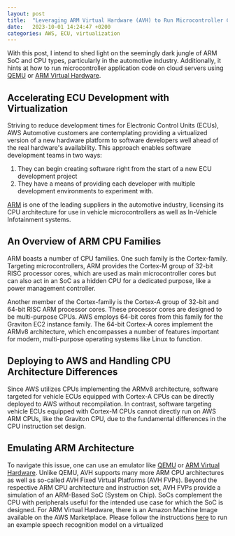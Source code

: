 ```yaml
---
layout: post
title:  "Leveraging ARM Virtual Hardware (AVH) to Run Microcontroller Code in the Cloud"
date:   2023-10-01 14:24:47 +0200
categories: AWS, ECU, virtualization
---
```

With this post, I intend to shed light on the seemingly dark jungle of ARM SoC and CPU types, particularly in the automotive industry. Additionally, it hints at how to run microcontroller application code on cloud servers using [QEMU](https://www.qemu.org/) or [ARM Virtual Hardware](https://www.arm.com/products/development-tools/simulation/virtual-hardware).

## Accelerating ECU Development with Virtualization 

Striving to reduce development times for Electronic Control Units (ECUs), AWS Automotive customers are contemplating providing a virtualized version of a new hardware platform to software developers well ahead of the real hardware's availability. This approach enables software development teams in two ways: 
1. They can begin creating software right from the start of a new ECU development project
2. They have a means of providing each developer with multiple development environments to experiment with.

[ARM](https://www.arm.com/) is one of the leading suppliers in the automotive industry, licensing its CPU architecture for use in vehicle microcontrollers as well as In-Vehicle Infotainment systems.

## An Overview of ARM CPU Families

ARM boasts a number of CPU families. One such family is the Cortex-family. Targeting microcontrollers, ARM provides the Cortex-M group of 32-bit RISC processor cores, which are used as main microcontroller cores but can also act in an SoC as a hidden CPU for a dedicated purpose, like a power management controller.

Another member of the Cortex-family is the Cortex-A group of 32-bit and 64-bit RISC ARM processor cores. These processor cores are designed to be multi-purpose CPUs. AWS employs 64-bit cores from this family for the Graviton EC2 instance family. The 64-bit Cortex-A cores implement the ARMv8 architecture, which encompasses a number of features important for modern, multi-purpose operating systems like Linux to function.

## Deploying to AWS and Handling CPU Architecture Differences 

Since AWS utilizes CPUs implementing the ARMv8 architecture, software targeted for vehicle ECUs equipped with Cortex-A CPUs can be directly deployed to AWS without recompilation. In contrast, software targeting vehicle ECUs equipped with Cortex-M CPUs cannot directly run on AWS ARM CPUs, like the Graviton CPU, due to the fundamental differences in the CPU instruction set design.

## Emulating ARM Architecture

To navigate this issue, one can use an emulator like [QEMU](https://www.qemu.org/) or [ARM Virtual Hardware](https://www.arm.com/products/development-tools/simulation/virtual-hardware). Unlike QEMU, AVH supports many more ARM CPU architectures as well as so-called AVH Fixed Virtual Platforms (AVH FVPs). Beyond the respective ARM CPU architecture and instruction set, AVH FVPs provide a simulation of an ARM-Based SoC (System on Chip). SoCs complement the CPU with peripherals useful for the intended use case for which the SoC is designed. For ARM Virtual Hardware, there is an Amazon Machine Image available on the AWS Marketplace. Please follow the instructions [here](https://arm-software.github.io/AVH/main/infrastructure/html/AWS.html) to run an example speech recognition model on a virtualized


